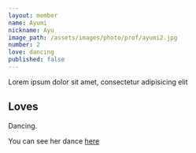 ```yaml
---
layout: member
name: Ayumi
nickname: Ayu
image_path: /assets/images/photo/prof/ayumi2.jpg
number: 2
love: dancing
published: false
---
```

Lorem ipsum dolor sit amet, consectetur adipisicing elit

## Loves
Dancing.

You can see her dance [here](https://www.youtube.com/watch?v=YgFANu3exxo)
